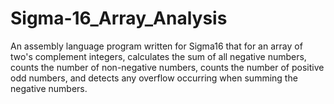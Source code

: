 # Sigma-16_Array_Analysis
An assembly language program written for Sigma16 that for an array of two's complement integers, calculates the sum of all negative numbers, counts the number of non-negative numbers, counts the number of positive odd numbers, and detects any overflow occurring when summing the negative numbers.
